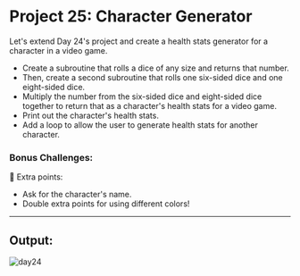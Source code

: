 # Project 25: Character Generator

Let's extend Day 24's project and create a health stats generator for a character in a video game.

- Create a subroutine that rolls a dice of any size and returns that number.
- Then, create a second subroutine that rolls one six-sided dice and one eight-sided dice.
- Multiply the number from the six-sided dice and eight-sided dice together to return that as a character's health stats for a video game.
- Print out the character's health stats.
- Add a loop to allow the user to generate health stats for another character.

### Bonus Challenges:

🥳 Extra points:
- Ask for the character's name.
- Double extra points for using different colors!

---

## Output:
![day24](https://github.com/user-attachments/assets/34ad3702-b607-4fea-b5b4-1831a05eaed2)
